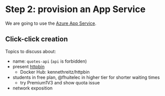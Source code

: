 # Step 2: provision an App Service

We are going to use the [Azure App Service](https://learn.microsoft.com/en-us/azure/app-service/overview).

## Click-click creation

Topics to discuss about:

- name: `quotes-api` (`api` is forbidden)
- present [httpbin](https://httpbin.org/)
  - Docker Hub: kennethreitz/httpbin
- students in free plan, @fhuitelec in higher tier for shorter waiting times
  - try Premium1V3 and show quota issue
- network exposition
